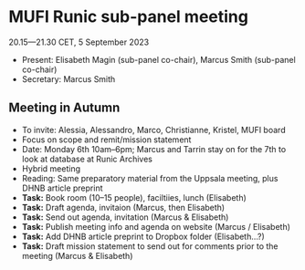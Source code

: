# MUFI Runic sub-panel meeting 

20.15—21.30 CET, 5 September 2023

- Present: Elisabeth Magin (sub-panel co-chair), Marcus Smith (sub-panel co-chair)
- Secretary: Marcus Smith

## Meeting in Autumn

- To invite: Alessia, Alessandro, Marco, Christianne, Kristel, MUFI board
- Focus on scope and remit/mission statement
- Date: Monday 6th 10am–6pm; Marcus and Tarrin stay on for the 7th to look at database at Runic Archives
- Hybrid meeting
- Reading: Same preparatory material from the Uppsala meeting, plus DHNB article preprint
- **Task:** Book room (10–15 people), faciltiies, lunch (Elisabeth)
- **Task:** Draft agenda, invitaion (Marcus, then Elisabeth)
- **Task:** Send out agenda, invitation (Marcus & Elisabeth)
- **Task:** Publish meeting info and agenda on website (Marcus / Elisabeth)
- **Task:** Add DHNB article preprint to Dropbox folder (Elisabeth…?)
- **Task:** Draft mission statement to send out for comments prior to the meeting (Marcus & Elisabeth)
